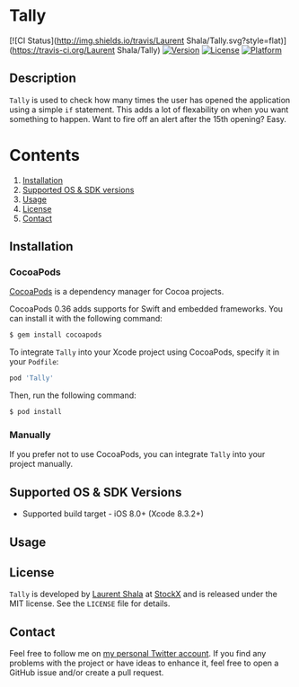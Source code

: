 # Tally

[![CI Status](http://img.shields.io/travis/Laurent Shala/Tally.svg?style=flat)](https://travis-ci.org/Laurent Shala/Tally)
[![Version](https://img.shields.io/cocoapods/v/Tally.svg?style=flat)](http://cocoapods.org/pods/Tally)
[![License](https://img.shields.io/cocoapods/l/Tally.svg?style=flat)](http://cocoapods.org/pods/Tally)
[![Platform](https://img.shields.io/cocoapods/p/Tally.svg?style=flat)](http://cocoapods.org/pods/Tally)


Description
--------------

`Tally` is used to check how many times the user has opened the application using a
simple `if` statement. This adds a lot of flexability on when you want something to happen.
Want to fire off an alert after the 15th opening? Easy.


# Contents
1. [Installation](#installation)
2. [Supported OS & SDK versions](#supported-versions)
3. [Usage](#usage)
4. [License](#license)
5. [Contact](#contact)


<a name="installation"> Installation </a>
--------------

### CocoaPods

[CocoaPods](http://cocoapods.org) is a dependency manager for Cocoa projects.

CocoaPods 0.36 adds supports for Swift and embedded frameworks. You can install it with the following command:

```bash
$ gem install cocoapods
```

To integrate `Tally` into your Xcode project using CocoaPods, specify it in your `Podfile`:

```ruby
pod 'Tally'
```

Then, run the following command:

```bash
$ pod install
```

### Manually

If you prefer not to use CocoaPods, you can integrate `Tally` into your project manually.

<a name="supported-versions"> Supported OS & SDK Versions </a>
-----------------------------

* Supported build target - iOS 8.0+ (Xcode 8.3.2+)

<a name="usage"> Usage </a>
--------------


<a name="license"> License </a>
--------------

`Tally` is developed by [Laurent Shala](https://www.linkedin.com/in/laurentshala) at [StockX](https://stockx.com) and is released under the MIT license. See the `LICENSE` file for details.

<a name="contact"> Contact </a>
--------------

Feel free to follow me on [my personal Twitter account](https://twitter.com/laurentshala). If you find any problems with the project or have ideas to enhance it, feel free to open a GitHub issue and/or create a pull request.



